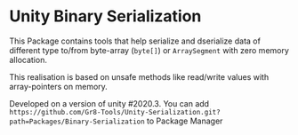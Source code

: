 # Unity Binary Serialization

This Package contains tools that help serialize and dserialize data of different type to/from byte-array (`byte[]`) or `ArraySegment` with zero memory allocation.

This realisation is based on unsafe methods like read/write values with array-pointers on memory.

Developed on a version of unity #2020.3. You can add `https://github.com/Gr8-Tools/Unity-Serialization.git?path=Packages/Binary-Serialization` to Package Manager